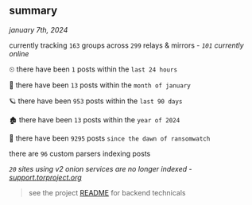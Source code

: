 
## summary
_january 7th, 2024_

currently tracking `163` groups across `299` relays & mirrors - _`101` currently online_

⏲ there have been `1` posts within the `last 24 hours`

🦈 there have been `13` posts within the `month of january`

🪐 there have been `953` posts within the `last 90 days`

🏚 there have been `13` posts within the `year of 2024`

🦕 there have been `9295` posts `since the dawn of ransomwatch`

there are `96` custom parsers indexing posts

_`20` sites using v2 onion services are no longer indexed - [support.torproject.org](https://support.torproject.org/onionservices/v2-deprecation/)_

> see the project [README](https://github.com/joshhighet/ransomwatch#ransomwatch--) for backend technicals
